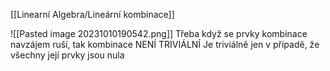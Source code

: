 [[Linearní Algebra/Lineární kombinace]]

![[Pasted image 20231010190542.png]]
Třeba když se prvky kombinace navzájem ruší, tak kombinace NENÍ TRIVIÁLNÍ
Je triviálně jen v případě, že všechny její prvky jsou nula